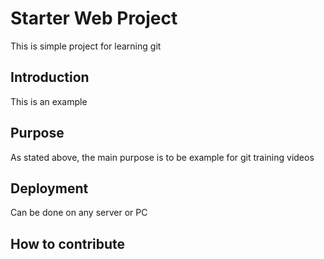 # Starter Web Project

This is simple project for learning git

## Introduction

This is an example

## Purpose

As stated above, the main purpose is to be example for git training videos

## Deployment

Can be done on any server or PC

## How to contribute